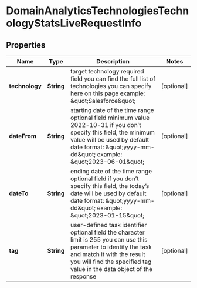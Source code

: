 

# DomainAnalyticsTechnologiesTechnologyStatsLiveRequestInfo


## Properties

| Name | Type | Description | Notes |
|------------ | ------------- | ------------- | -------------|
|**technology** | **String** | target technology required field you can find the full list of technologies you can specify here on this page example: \&quot;Salesforce\&quot; |  [optional] |
|**dateFrom** | **String** | starting date of the time range optional field minimum value 2022-10-31 if you don’t specify this field, the minimum value will be used by default date format: \&quot;yyyy-mm-dd\&quot; example: \&quot;2023-06-01\&quot; |  [optional] |
|**dateTo** | **String** | ending date of the time range optional field if you don’t specify this field, the today’s date will be used by default date format: \&quot;yyyy-mm-dd\&quot; example: \&quot;2023-01-15\&quot; |  [optional] |
|**tag** | **String** | user-defined task identifier optional field the character limit is 255 you can use this parameter to identify the task and match it with the result you will find the specified tag value in the data object of the response |  [optional] |



